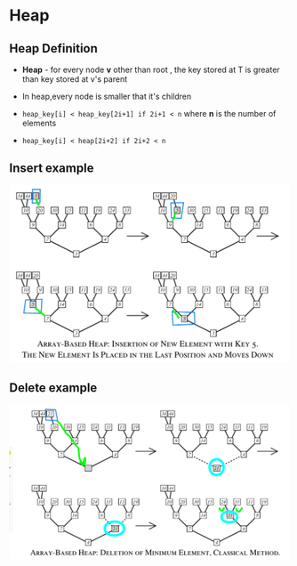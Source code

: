 Heap
=======

## Heap Definition

* **Heap** - for every node **v** other than root , the key stored at T is greater than key stored at v's parent 

* In heap,every node is smaller that it's children
* `heap_key[i] < heap_key[2i+1] if 2i+1 < n` where **n** is the number of elements
* `heap_key[i] < heap[2i+2] if 2i+2 < n`

## Insert example

![Heap insert example](heap.png)

## Delete example


![Heap delete example](heap_delete.png)
